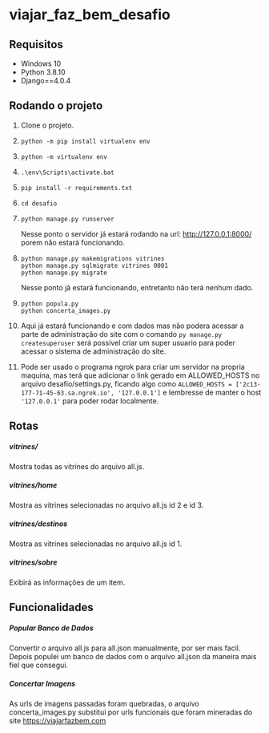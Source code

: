 # viajar_faz_bem_desafio

## Requisitos

* Windows 10
* Python 3.8.10
* Django==4.0.4

## Rodando o projeto

1. Clone o projeto.
2. ```
   python -m pip install virtualenv env
   ```
3. ```
   python -m virtualenv env
   ```
4. ```
   .\env\Scripts\activate.bat
   ```
5. ```
   pip install -r requirements.txt
   ```
6. ```
   cd desafio
   ```
7. ```
   python manage.py runserver
   ```

   Nesse ponto o servidor já estará rodando na url: http://127.0.0.1:8000/ porem não estará funcionando.
8. ```
   python manage.py makemigrations vitrines  
   python manage.py sqlmigrate vitrines 0001 
   python manage.py migrate

   ```

   Nesse ponto já estará funcionando, entretanto não terá nenhum dado.
9. ```
   python popula.py
   python concerta_images.py
   ```
10. Aqui já estará funcionando e com dados mas não podera acessar a parte de administração do site com o comando `py manage.py createsuperuser` será possivel criar um super usuario para poder acessar o sistema de administração do site.
11. Pode ser usado o programa ngrok para criar um servidor na propria maquina, mas terá que adicionar o link gerado em ALLOWED_HOSTS no arquivo desafio/settings.py, ficando algo como `ALLOWED_HOSTS = ['2c13-177-71-45-63.sa.ngrok.io', '127.0.0.1']` e lembresse de manter o host `'127.0.0.1'` para poder rodar localmente.

## Rotas

##### vitrines/

Mostra todas as vitrines do arquivo all.js.

##### vitrines/home

Mostra as vitrines selecionadas no arquivo all.js id 2 e id 3.

##### vitrines/destinos

Mostra as vitrines selecionadas no arquivo all.js id 1.

##### vitrines/sobre

Exibirá as informações de um item.

## Funcionalidades

##### Popular Banco de Dados

Convertir o arquivo all.js para all.json manualmente, por ser mais facil. Depois populei um banco de dados com o arquivo all.json da maneira mais fiel que consegui.

##### Concertar Imagens

As urls de imagens passadas foram quebradas, o arquivo concerta_images.py substitui por urls funcionais que foram mineradas do site https://viajarfazbem.com
